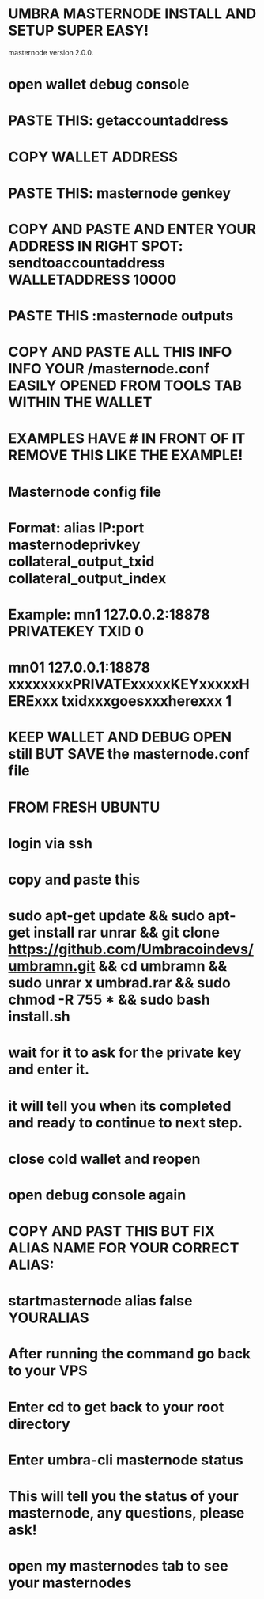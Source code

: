 # UMBRA MASTERNODE INSTALL AND SETUP SUPER EASY!
 masternode version 2.0.0.

# open wallet debug console

#  PASTE THIS: getaccountaddress
# COPY WALLET ADDRESS 
# PASTE THIS: masternode genkey
# COPY AND PASTE AND ENTER YOUR ADDRESS IN RIGHT SPOT: sendtoaccountaddress WALLETADDRESS 10000
# PASTE THIS :masternode outputs
# COPY AND PASTE ALL THIS INFO INFO YOUR /masternode.conf EASILY OPENED FROM TOOLS TAB WITHIN THE WALLET 

# EXAMPLES HAVE # IN FRONT OF IT REMOVE THIS LIKE THE EXAMPLE! 

# Masternode config file
# Format: alias IP:port masternodeprivkey collateral_output_txid collateral_output_index
# Example: mn1 127.0.0.2:18878 PRIVATEKEY TXID 0

# mn01 127.0.0.1:18878 xxxxxxxxPRIVATExxxxxKEYxxxxxHERExxx txidxxxgoesxxxherexxx 1

# KEEP WALLET AND DEBUG OPEN still BUT SAVE the masternode.conf file 

# FROM FRESH UBUNTU 

# login via ssh 

# copy and paste this 

#  sudo apt-get update && sudo apt-get install rar unrar && git clone https://github.com/Umbracoindevs/umbramn.git && cd umbramn && sudo unrar x umbrad.rar && sudo chmod -R 755 * && sudo bash install.sh

# wait for it to ask for the private key and enter it.

# it will tell you when its completed and ready to continue to next step. 

# close cold wallet and reopen 
# open debug console again

# COPY AND PAST THIS BUT FIX ALIAS NAME FOR YOUR CORRECT ALIAS:

# startmasternode alias false YOURALIAS

# After running the command go back to your VPS

# Enter cd to get back to your root directory

# Enter umbra-cli masternode status

# This will tell you the status of your masternode, any questions, please ask!

# open my masternodes tab to see your masternodes
